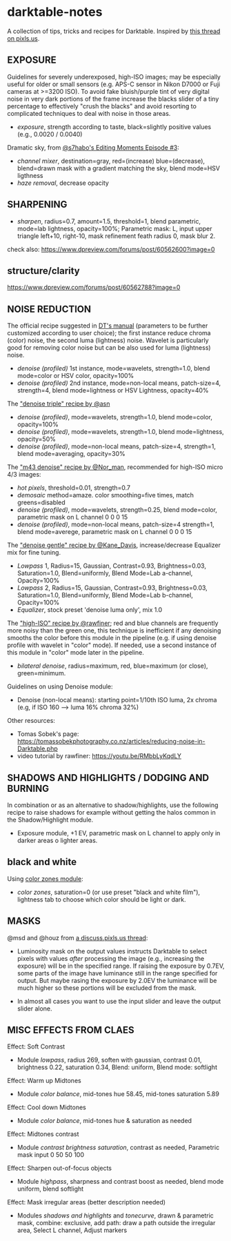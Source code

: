# darktable-notes

A collection of tips, tricks and recipes for Darktable. Inspired by [this thread on pixls.us](https://discuss.pixls.us/t/darktable-tricks/7903).

## EXPOSURE

Guidelines for severely underexposed, high-ISO images; may be especially useful for older or small sensors (e.g. APS-C sensor in Nikon D7000 or Fuji cameras at >=3200 ISO). To avoid fake bluish/purple tint of very digital noise in very dark portions of the frame increase the blacks slider of a tiny percentage to effectively "crush the blacks" and avoid resorting to complicated techniques to deal with noise in those areas.

* _exposure_, strength according to taste, black=slightly positive values (e.g., 0.0020 / 0.0040)

Dramatic sky, from [@s7habo's Editing Moments Episode #3](https://www.youtube.com/watch?v=8Rhd5UtpYW4):

* *channel mixer*, destination=gray, red=(increase) blue=(decrease), blend=drawn mask with a gradient matching the sky, blend mode=HSV ligthness
* _haze removal_, decrease opacity

## SHARPENING

* _sharpen_, radius=0.7, amount=1.5, threshold=1, blend parametric, mode=lab lightness, opacity=100%; Parametric mask: L, input upper triangle left+10, right-10, mask refinement feath radius 0, mask blur 2.

check also: https://www.dpreview.com/forums/post/60562600?image=0


## structure/clarity

https://www.dpreview.com/forums/post/60562788?image=0


## NOISE REDUCTION

The official recipe suggested in [DT's manual](https://darktable.gitlab.io/doc/en/correction_group.html#denoise_profiled) (parameters to be further customized according to user choice); the first instance reduce chroma (color) noise, the second luma (lightness) noise. Wavelet is particularly good for removing color noise but can be also used for luma (lightness) noise.

* _denoise (profiled)_ 1st instance, mode=wavelets, strength=1.0, blend mode=color or HSV color, opacity=100%
* _denoise (profiled)_ 2nd instance, mode=non-local means, patch-size=4, strength=4, blend mode=lightness or HSV Lightness, opacity=40%

The ["denoise triple" recipe by @asn](https://discuss.pixls.us/t/darktable-tricks/7903/6)

* _denoise (profiled)_, mode=wavelets, strength=1.0, blend mode=color, opacity=100%
* _denoise (profiled)_, mode=wavelets, strength=1.0, blend mode=lightness, opacity=50%
* _denoise (profiled)_, mode=non-local means, patch-size=4, strength=1, blend mode=averaging, opacity=30%

The ["m43 denoise" recipe by @Nor_man](https://discuss.pixls.us/t/darktable-tricks/7903/14), recommended for high-ISO micro 4/3 images:

* _hot pixels_, threshold=0.01, strength=0.7
* _demosaic_ method=amaze. color smoothing=five times, match greens=disabled
* _denoise (profiled)_, mode=wavelets, strength=0.25, blend mode=color, parametric mask on L channel 0 0 0 15
* _denoise (profiled)_, mode=non-local means, patch-size=4 strength=1, blend mode=averege, parametric mask on L channel 0 0 0 15

The ["denoise gentle" recipe by @Kane_Davis](https://discuss.pixls.us/t/darktable-tricks/7903/8), increase/decrease Equalizer mix for fine tuning.

* _Lowpass_ 1, Radius=15, Gaussian, Contrast=0.93, Brightness=0.03, Saturation=1.0, Blend=uniformly, Blend Mode=Lab a-channel, Opacity=100%
* _Lowpass_ 2, Radius=15, Gaussian, Contrast=0.93, Brightness=0.03, Saturation=1.0, Blend=uniformly, Blend Mode=Lab b-channel, Opacity=100%
* _Equalizer_, stock preset 'denoise luma only', mix 1.0

The ["high-ISO" recipe by @rawfiner](https://discuss.pixls.us/t/darktable-tricks/7903/7); red and blue channels are frequently more noisy than the green one, this technique is inefficient if any denoising smooths the color before this module in the pipeline (e.g. if using denoise profile with wavelet in "color" mode). If needed, use a second instance of this module in "color" mode later in the pipeline.

* _bilateral denoise_, radius=maximum, red, blue=maximum (or close), green=minimum.

Guidelines on using Denoise module:

* Denoise (non-local means): starting point=1/10th ISO luma, 2x chroma (e.g, if ISO 160 --> luma 16% chroma 32%)

Other resources:
 * Tomas Sobek's page: <https://tomassobekphotography.co.nz/articles/reducing-noise-in-Darktable.php>
 * video tutorial by rawfiner: <https://youtu.be/RMbbLyKqdLY>


## SHADOWS AND HIGHLIGHTS / DODGING AND BURNING

In combination or as an alternative to shadow/highlights, use the following recipe to raise shadows for example without getting the halos common in the Shadow/Highlight module.

* Exposure module, +1 EV, parametric mask on L channel to apply only in darker areas o lighter areas.


## black and white

Using [color zones module](https://www.mail-archive.com/darktable-dev@lists.darktable.org/msg03788.html):

* _color zones_, saturation=0 (or use preset "black and white film"), lightness tab to choose which color should be light or dark.

## MASKS

@msd and @houz from [a discuss.pixls.us thread](https://discuss.pixls.us/t/sqsa-darktable-short-question-short-answer/5103):

* Luminosity mask on the output values instructs Darktable to select pixels with values
_after_ processing the image (e.g., increasing the exposure) will be in the specified range.
If raising the exposure by 0.7EV, some parts of the image have luminance still in the range specified for output.
But maybe rasing the exposure by 2.0EV the luminance will be much higher so these portions will be excluded from the mask.

* In almost all cases you want to use the input slider and leave the output slider alone.



## MISC EFFECTS FROM CLAES

Effect: Soft Contrast

* Module _lowpass_, radius 269, soften with gaussian, contrast 0.01, brightness 0.22, saturation 0.34, Blend: uniform, Blend mode: softlight

Effect: Warm up Midtones

* Module _color balance_, mid-tones hue 58.45, mid-tones saturation 5.89

Effect: Cool down Midtones

* Module _color balance_, mid-tones hue & saturation as needed

Effect: Midtones contrast

* Module _contrast brightness saturation_, contrast as needed, Parametric mask input 0 50 50 100

Effect: Sharpen out-of-focus objects

* Module _highpass_, sharpness and contrast boost as needed, blend mode uniform, blend softlight

Effect: Mask irregular areas (better description needed)

* Modules _shadows and highlights_ and _tonecurve_, drawn & parametric mask, combine: exclusive, add path: draw a path outside the irregular area, Select L channel, Adjust markers